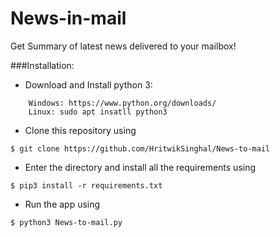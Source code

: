 # News-in-mail
Get Summary of latest news delivered to your mailbox!

###Installation:

- Download and Install python 3:
```
    Windows: https://www.python.org/downloads/ 
    Linux: sudo apt insatll python3
```

- Clone this repository using
```
$ git clone https://github.com/HritwikSinghal/News-to-mail
```
- Enter the directory and install all the requirements using
```
$ pip3 install -r requirements.txt
```
- Run the app using
```
$ python3 News-to-mail.py
```
